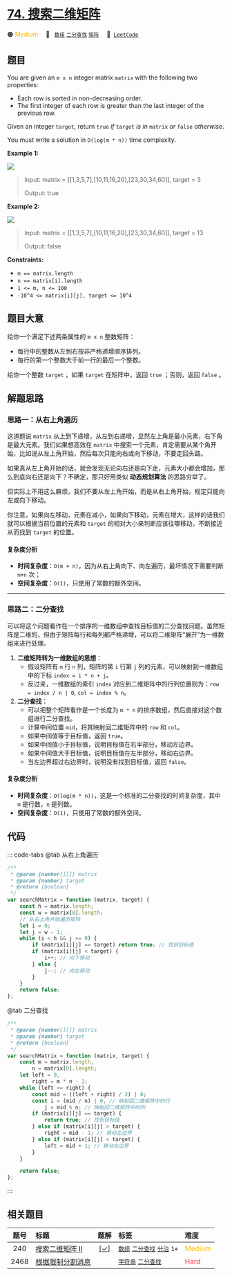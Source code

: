 # [74. 搜索二维矩阵](https://leetcode.com/problems/search-a-2d-matrix)

🟠 <font color=#ffb800>Medium</font>&emsp; 🔖&ensp; [`数组`](/tag/array.md) [`二分查找`](/tag/binary-search.md) [`矩阵`](/tag/matrix.md)&emsp; 🔗&ensp;[`LeetCode`](https://leetcode.com/problems/search-a-2d-matrix)

## 题目

You are given an `m x n` integer matrix `matrix` with the following two
properties:

- Each row is sorted in non-decreasing order.
- The first integer of each row is greater than the last integer of the previous row.

Given an integer `target`, return `true` _if_ `target` _is in_ `matrix` _or_
`false` _otherwise_.

You must write a solution in `O(log(m * n))` time complexity.

**Example 1:**

![](https://assets.leetcode.com/uploads/2020/10/05/mat.jpg)

> Input: matrix = [[1,3,5,7],[10,11,16,20],[23,30,34,60]], target = 3
>
> Output: true

**Example 2:**

![](https://assets.leetcode.com/uploads/2020/10/05/mat2.jpg)

> Input: matrix = [[1,3,5,7],[10,11,16,20],[23,30,34,60]], target = 13
>
> Output: false

**Constraints:**

- `m == matrix.length`
- `n == matrix[i].length`
- `1 <= m, n <= 100`
- `-10^4 <= matrix[i][j], target <= 10^4`

## 题目大意

给你一个满足下述两条属性的 `m x n` 整数矩阵：

- 每行中的整数从左到右按非严格递增顺序排列。
- 每行的第一个整数大于前一行的最后一个整数。

给你一个整数 `target` ，如果 `target` 在矩阵中，返回 `true` ；否则，返回 `false` 。

## 解题思路

### 思路一：从右上角遍历

这道题说 `matrix` 从上到下递增，从左到右递增，显然左上角是最小元素，右下角是最大元素。我们如果想高效在 `matrix` 中搜索一个元素，肯定需要从某个角开始，比如说从左上角开始，然后每次只能向右或向下移动，不要走回头路。

如果真从左上角开始的话，就会发现无论向右还是向下走，元素大小都会增加，那么到底向右还是向下？不确定，那只好用类似 **动态规划算法** 的思路穷举了。

但实际上不用这么麻烦，我们不要从左上角开始，而是从右上角开始，规定只能向左或向下移动。

你注意，如果向左移动，元素在减小，如果向下移动，元素在增大，这样的话我们就可以根据当前位置的元素和 `target` 的相对大小来判断应该往哪移动，不断接近从而找到 `target` 的位置。

#### 复杂度分析

- **时间复杂度**：`O(m + n)`，因为从右上角向下、向左遍历，最坏情况下需要判断 `m+n` 次；
- **空间复杂度**：`O(1)`，只使用了常数的额外空间。

---

### 思路二：二分查找

可以将这个问题看作在一个排序的一维数组中查找目标值的二分查找问题。虽然矩阵是二维的，但由于矩阵每行和每列都严格递增，可以将二维矩阵“展开”为一维数组来进行处理。

1. **二维矩阵转为一维数组的思想**：
   - 假设矩阵有 `m` 行 `n` 列，矩阵的第 `i` 行第 `j` 列的元素，可以映射到一维数组中的下标 `index = i * n + j`。
   - 反过来，一维数组的索引 `index` 对应到二维矩阵中的行列位置则为：`row = index / n | 0`, `col = index % n`。
2. **二分查找**：
   - 可以把整个矩阵看作是一个长度为 `m * n` 的排序数组，然后直接对这个数组进行二分查找。
   - 计算中间位置 `mid`，将其映射回二维矩阵中的 `row` 和 `col`。
   - 如果中间值等于目标值，返回 `true`。
   - 如果中间值小于目标值，说明目标值在右半部分，移动左边界。
   - 如果中间值大于目标值，说明目标值在左半部分，移动右边界。
   - 当左边界超过右边界时，说明没有找到目标值，返回 `false`。

#### 复杂度分析

- **时间复杂度**：`O(log(m * n))`，这是一个标准的二分查找的时间复杂度，其中 `m` 是行数，`n` 是列数。
- **空间复杂度**：`O(1)`，只使用了常数的额外空间。

## 代码

::: code-tabs
@tab 从右上角遍历

```javascript
/**
 * @param {number[][]} matrix
 * @param {number} target
 * @return {boolean}
 */
var searchMatrix = function (matrix, target) {
	const h = matrix.length;
	const w = matrix[0].length;
	// 从右上角开始遍历矩阵
	let i = 0;
	let j = w - 1;
	while (i < h && j >= 0) {
		if (matrix[i][j] == target) return true; // 找到目标值
		if (matrix[i][j] < target) {
			i++; // 向下移动
		} else {
			j--; // 向左移动
		}
	}
	return false;
};
```

@tab 二分查找

```javascript
/**
 * @param {number[][]} matrix
 * @param {number} target
 * @return {boolean}
 */
var searchMatrix = function (matrix, target) {
	const m = matrix.length,
		n = matrix[0].length;
	let left = 0,
		right = m * n - 1;
	while (left <= right) {
		const mid = ((left + right) / 2) | 0;
		const i = (mid / n) | 0, // 映射回二维矩阵中的行
			j = mid % n; // 映射回二维矩阵中的列
		if (matrix[i][j] == target) {
			return true; // 找到目标值
		} else if (matrix[i][j] > target) {
			right = mid - 1; // 移动左边界
		} else if (matrix[i][j] < target) {
			left = mid + 1; // 移动右边界
		}
	}

	return false;
};
```

:::

## 相关题目

<!-- prettier-ignore -->
| 题号 | 标题 | 题解 | 标签 | 难度 |
| :------: | :------ | :------: | :------ | :------ |
| 240 | [搜索二维矩阵 II](https://leetcode.com/problems/search-a-2d-matrix-ii) | [[✓]](/problem/0240.md) |  [`数组`](/tag/array.md) [`二分查找`](/tag/binary-search.md) [`分治`](/tag/divide-and-conquer.md) `1+` | <font color=#ffb800>Medium</font> |
| 2468 | [根据限制分割消息](https://leetcode.com/problems/split-message-based-on-limit) |  |  [`字符串`](/tag/string.md) [`二分查找`](/tag/binary-search.md) | <font color=#ff334b>Hard</font> |
